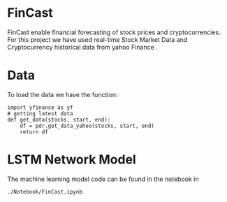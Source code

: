 # FinCast

FinCast enable financial forecasting of stock prices and cryptocurrencies. For this project we have used real-time Stock Market Data and Cryptocurrency historical data from yahoo Finance .

# Data

To load the data we have the function: 

```
import yfinance as yf
# getting latest data
def get_data(stocks, start, end):
    df = pdr.get_data_yahoo(stocks, start, end)
    return df
```

# LSTM Network Model

The machine learning model code can be found in the notebook in 

```
./Notebook/FinCast.ipynb
```
